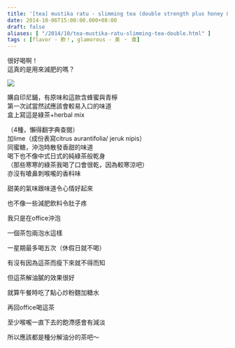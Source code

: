 ```yaml
---
title: '[tea] mustika ratu - slimming tea (double strength plus honey & lime)'
date: 2014-10-06T15:00:00.000+08:00
draft: false
aliases: [ "/2014/10/tea-mustika-ratu-slimming-tea-double.html" ]
tags : [flavor - 飲！, glamorous - 美 ‧ 食]
---
```


很好喝啊！  
這真的是用來減肥的嗎？  

[![](https://2.bp.blogspot.com/-6ANvTN0Uw1c/XE1NChlGsqI/AAAAAAAAHC0/5BA8mXb9MdUqU0rz-5lUKy_zaU1YGUx1QCLcBGAs/s640/15192502280_2e793b581f_z.jpg)](https://2.bp.blogspot.com/-6ANvTN0Uw1c/XE1NChlGsqI/AAAAAAAAHC0/5BA8mXb9MdUqU0rz-5lUKy_zaU1YGUx1QCLcBGAs/s1600/15192502280_2e793b581f_z.jpg)

購自印尼鋪，有原味和這款含蜂蜜與青檸  
第一次試當然試應該會較易入口的味道  
盒上寫這是綠茶+herbal mix

（4種，懶得翻字典查閱）  
加lime（成份表寫citrus aurantifolia/ jeruk nipis）  
同蜜糖，沖泡時散發香甜的味道  
喝下也不像中式日式的純綠茶般乾身  
（那些寒寒的綠茶我喝了口會很乾，因為較寒涼吧）  
亦沒有嗆鼻刺喉嚨的香料味

甜美的氣味跟味道令心情好起來

也不像一些減肥飲料令肚子疼

我只是在office沖泡

一個茶包兩泡水這樣

一星期最多喝五次（休假日就不喝）

有沒有因為這茶而瘦下來就不得而知

但這茶解油膩的效果很好

就算午餐時吃了點心炒粉麵加糖水

再回office喝這茶

至少喉嚨一直下去的飽滯感會有減淡

所以應該都是種分解油分的茶吧～